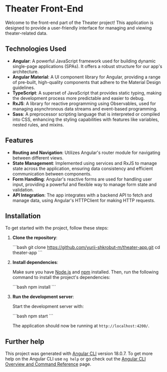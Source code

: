 # Theater Front-End

Welcome to the front-end part of the Theater project! This application is designed to provide a user-friendly interface for managing and viewing theater-related data.

## Technologies Used

- **Angular**: A powerful JavaScript framework used for building dynamic single-page applications (SPAs). It offers a robust structure for our app's architecture.
- **Angular Material**: A UI component library for Angular, providing a range of pre-built, high-quality components that adhere to the Material Design guidelines.
- **TypeScript**: A superset of JavaScript that provides static typing, making the development process more predictable and easier to debug.
- **RxJS**: A library for reactive programming using Observables, used for managing asynchronous data streams and event-based programming.
- **Sass**: A preprocessor scripting language that is interpreted or compiled into CSS, enhancing the styling capabilities with features like variables, nested rules, and mixins.

## Features

- **Routing and Navigation**: Utilizes Angular's router module for navigating between different views.
- **State Management**: Implemented using services and RxJS to manage state across the application, ensuring data consistency and efficient communication between components.
- **Form Handling**: Angular's reactive forms are used for handling user input, providing a powerful and flexible way to manage form state and validation.
- **API Integration**: The app integrates with a backend API to fetch and manage data, using Angular's HTTPClient for making HTTP requests.

## Installation

To get started with the project, follow these steps:

1. **Clone the repository**:

   \`\`\`bash
   git clone https://github.com/yurii-shkrobut-m/theater-app.git
   cd theater-app
   \`\`\`

2. **Install dependencies**:

   Make sure you have [Node.js](https://nodejs.org/) and [npm](https://www.npmjs.com/) installed. Then, run the following command to install the project's dependencies:

   \`\`\`bash
   npm install
   \`\`\`

3. **Run the development server**:

   Start the development server with:

   \`\`\`bash
   npm start
   \`\`\`

   The application should now be running at `http://localhost:4200/`.

## Further help

This project was generated with [Angular CLI](https://github.com/angular/angular-cli) version 18.0.7.
To get more help on the Angular CLI use `ng help` or go check out the [Angular CLI Overview and Command Reference](https://angular.dev/tools/cli) page.
